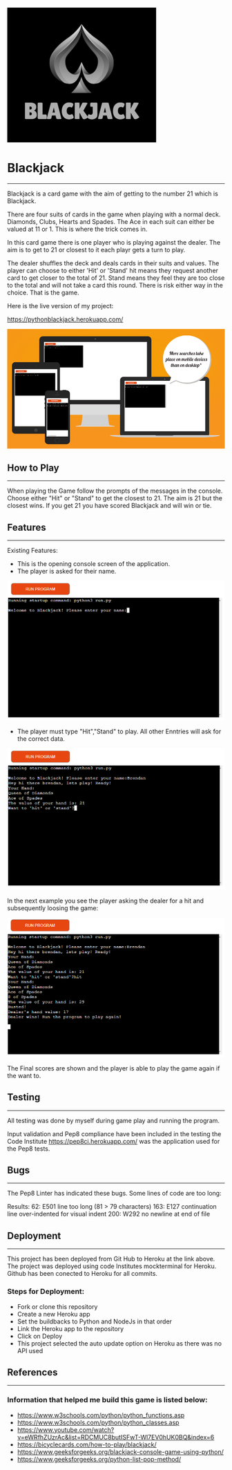 
![BlackJack Logo](/assets/images/blackjack1.PNG)

# Blackjack 
----
Blackjack is a card game with the aim of getting to the number 21 which is Blackjack.

There are four suits of cards in the game when playing with a normal deck. Diamonds, Clubs, Hearts and Spades.
The Ace in each suit can either be valued at 11 or 1. This is where the trick comes in. 

In this card game there is one player who is playing against the dealer. The aim is to get to 21 or closest to it each playr gets a turn to play.

The dealer shuffles the deck and deals cards in their suits and values. The player can choose to either 'Hit' or 'Stand' hit means they request another card to get closer to the total of 21. Stand means they feel they are too close to the total and will not take a card this round. There is risk either way in the choice. That is the game. 

Here is the live version of my project:

https://pythonblackjack.herokuapp.com/


![Python Responsive](/assets/images/responsive.PNG)

## How to Play
----

When playing the Game follow the prompts of the messages in the console.
Choose either "Hit" or "Stand" to get the closest to 21. The aim is 21 but the closest wins.
If you get 21 you have scored Blackjack and will win or tie. 


## Features
----
Existing Features:

* This is the opening console screen of the application.
* The player is asked for their name. 
 


![BlackJackimage](/assets/images/welcome_pic.PNG)


* The player must type "Hit","Stand" to play. All other Enntries will ask for the correct data.


![BlackJackPlay](/assets/images/name_entered.PNG)

In the next example you see the player asking the dealer for a hit and subsequently loosing the game:

![BlackJackPlay2](/assets/images/game_play.PNG)

The Final scores are shown and the player is able to play the game again if the want to. 


## Testing
----
All testing was done by myself during game play and running the program.

Input validation and Pep8 compliance have been included in the testing the Code Institute https://pep8ci.herokuapp.com/
was the application used for the Pep8 tests. 
 
## Bugs
----
The Pep8 Linter has indicated these bugs. Some lines of code are too long:

Results:
62: E501 line too long (81 > 79 characters)
163: E127 continuation line over-indented for visual indent
200: W292 no newline at end of file


## Deployment
______
This project has been deployed from Git Hub to Heroku at the link above. 
The project was deployed using code Institutes mockterminal for Heroku. Github has been conected to Heroku for all commits. 

### Steps for Deployment:
* Fork or clone this repository
* Create a new Heroku app
* Set the buildbacks to Python and NodeJs in that order
* Link the Heroku app to the repository 
* Click on Deploy
* This project selected the auto update option on Heroku as there was no API used


## References
______

### Information that helped me build this game is listed below: 
* https://www.w3schools.com/python/python_functions.asp
* https://www.w3schools.com/python/python_classes.asp
* https://www.youtube.com/watch?v=eWRfhZUzrAc&list=RDCMUC8butISFwT-Wl7EV0hUK0BQ&index=6
* https://bicyclecards.com/how-to-play/blackjack/
* https://www.geeksforgeeks.org/blackjack-console-game-using-python/
* https://www.geeksforgeeks.org/python-list-pop-method/



